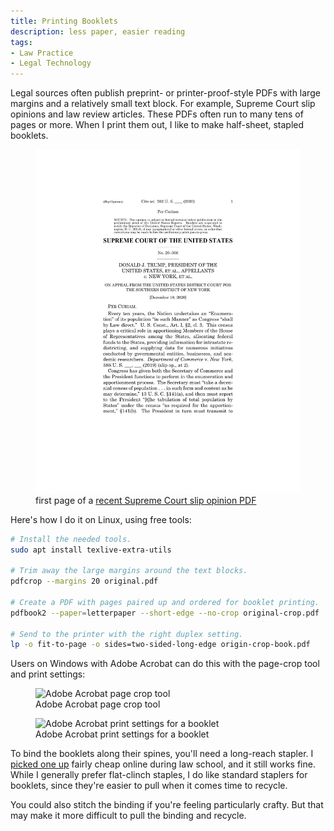 ```yaml
---
title: Printing Booklets
description: less paper, easier reading
tags:
- Law Practice
- Legal Technology
---
```


Legal sources often publish preprint- or printer-proof-style PDFs with large margins and a relatively small text block.  For example, Supreme Court slip opinions and law review articles.  These PDFs often run to many tens of pages or more.  When I print them out, I like to make half-sheet, stapled booklets.

<figure>
<img alt="first page of a Supreme Court slip opinion" src="/images/supreme-court-opinion-example.jpg">
<figcaption>first page of a <a href="https://www.supremecourt.gov/opinions/20pdf/20-366_7647.pdf">recent Supreme Court slip opinion PDF</a></figcaption>
</figure>

Here's how I do it on Linux, using free tools:

```bash
# Install the needed tools.
sudo apt install texlive-extra-utils

# Trim away the large margins around the text blocks.
pdfcrop --margins 20 original.pdf

# Create a PDF with pages paired up and ordered for booklet printing.
pdfbook2 --paper=letterpaper --short-edge --no-crop original-crop.pdf

# Send to the printer with the right duplex setting.
lp -o fit-to-page -o sides=two-sided-long-edge origin-crop-book.pdf
```

Users on Windows with Adobe Acrobat can do this with the page-crop tool and print settings:

<figure>
<!-- TODO -->
<img src="/images/acrobat-page-crop.png" alt="Adobe Acrobat page crop tool">
<figcaption>Adobe Acrobat page crop tool</figcaption>
</figure>

<figure>
<!-- TODO -->
<img src="/images/acrobat-booklet-settings.png" alt="Adobe Acrobat print settings for a booklet">
<figcaption>Adobe Acrobat print settings for a booklet</figcaption>
</figure>

To bind the booklets along their spines, you'll need a long-reach stapler.  I [picked one up](https://www.amazon.com/dp/B001B0GWKU/) fairly cheap online during law school, and it still works fine.  While I generally prefer flat-clinch staples, I do like standard staplers for booklets, since they're easier to pull when it comes time to recycle.

You could also stitch the binding if you're feeling particularly crafty.  But that may make it more difficult to pull the binding and recycle.
